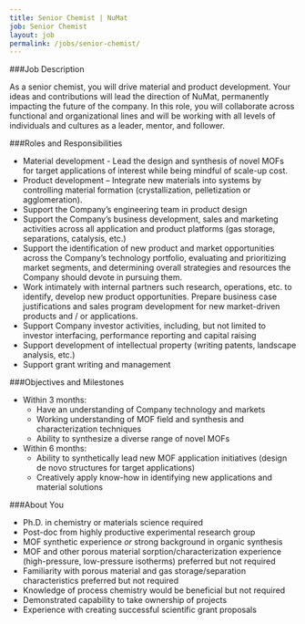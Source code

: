 ```yaml
---
title: Senior Chemist | NuMat
job: Senior Chemist
layout: job
permalink: /jobs/senior-chemist/
---
```


###Job Description

As a senior chemist, you will drive material and product development. Your ideas
and contributions will lead the direction of NuMat, permanently impacting the
future of the company. In this role, you will collaborate across functional and
organizational lines and will be working with all levels of individuals and
cultures as a leader, mentor, and follower.

###Roles and Responsibilities

* Material development - Lead the design and synthesis of novel MOFs for target applications of interest while being mindful of scale-up cost.
* Product development – Integrate new materials into systems by controlling material formation (crystallization, pelletization or agglomeration).
* Support the Company’s engineering team in product design
* Support the Company’s business development, sales and marketing activities across all application and product platforms (gas storage, separations, catalysis, etc.)
* Support the identification of new product and market opportunities across the Company’s technology portfolio, evaluating and prioritizing market segments, and determining overall strategies and resources the Company should devote in pursuing them.
* Work intimately with internal partners such research, operations, etc. to identify, develop new product opportunities. Prepare business case justifications and sales program development for new market-driven products and / or applications.
* Support Company investor activities, including, but not limited to investor interfacing, performance reporting and capital raising
* Support development of intellectual property (writing patents, landscape analysis, etc.)
* Support grant writing and management

###Objectives and Milestones

* Within 3 months:
  - Have an understanding of Company technology and markets
  - Working understanding of MOF field and synthesis and characterization techniques
  - Ability to synthesize a diverse range of novel MOFs
* Within 6 months:
  - Ability to synthetically lead new MOF application initiatives (design de novo structures for target applications)
  - Creatively apply know-how in identifying new applications and material solutions

###About You

* Ph.D. in chemistry or materials science required
* Post-doc from highly productive experimental research group
* MOF synthetic experience _or_ strong background in organic synthesis
* MOF and other porous material sorption/characterization experience (high-pressure, low-pressure isotherms) preferred but not required
* Familiarity with porous material and gas storage/separation characteristics preferred but not required
* Knowledge of process chemistry would be beneficial but not required
* Demonstrated capability to take ownership of projects
* Experience with creating successful scientific grant proposals
